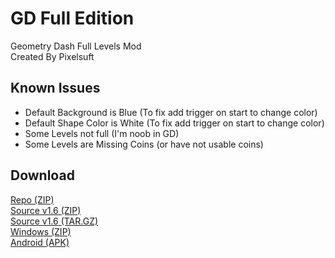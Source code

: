 # GD Full Edition
Geometry Dash Full Levels Mod <br />
Created By Pixelsuft

## Known Issues
 - Default Background is Blue (To fix add trigger on start to change color)
 - Default Shape Color is White (To fix add trigger on start to change color)
 - Some Levels not full (I'm noob in GD)
 - Some Levels are Missing Coins (or have not usable coins)


## Download
[Repo (ZIP)](https://github.com/Pixelsuft/GD-Full/archive/refs/heads/main.zip) <br />
[Source v1.6 (ZIP)](https://github.com/Pixelsuft/GD-Full/archive/refs/tags/v1.6.zip) <br />
[Source v1.6 (TAR.GZ)](https://github.com/Pixelsuft/GD-Full/archive/refs/tags/v1.6.tar.gz) <br />
[Windows (ZIP)](https://github.com/Pixelsuft/GD-Full/releases/download/v1.6/Geometry.Dash.Full.Edition.zip) <br />
[Android (APK)](https://github.com/Pixelsuft/GD-Full/releases/download/v1.6/Geometry.Dash.Full.Edition.apk)
